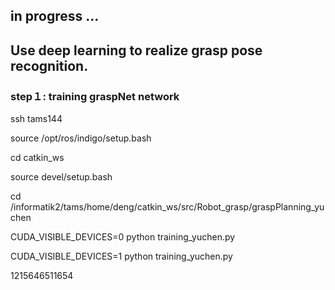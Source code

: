 ## in progress ...
## Use deep learning to realize grasp pose recognition.

### step１: training graspNet network
ssh tams144

source /opt/ros/indigo/setup.bash

cd catkin_ws

source devel/setup.bash

cd /informatik2/tams/home/deng/catkin_ws/src/Robot_grasp/graspPlanning_yuchen

CUDA_VISIBLE_DEVICES=0 python training_yuchen.py

CUDA_VISIBLE_DEVICES=1 python training_yuchen.py

1215646511654
